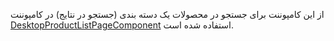 <div class="dp-doc-container"">

<div class="dp-doc-tags">

<div class="desktop-version"></div>

</div>

<div class="dp-doc-body">

از این کامپوننت برای جستجو در محصولات یک دسته بندی (جستجو در نتایج) در کامپوننت
 [DesktopProductListPageComponent](DesktopProductListPageComponent.html#readme)
استفاده شده است.

</div>

</div> 


